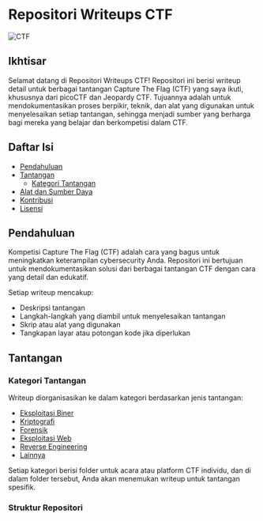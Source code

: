# Repositori Writeups CTF

![CTF](https://img.shields.io/badge/CTF-Writeups-blue.svg)

## Ikhtisar

Selamat datang di Repositori Writeups CTF! Repositori ini berisi writeup detail untuk berbagai tantangan Capture The Flag (CTF) yang saya ikuti, khususnya dari picoCTF dan Jeopardy CTF. Tujuannya adalah untuk mendokumentasikan proses berpikir, teknik, dan alat yang digunakan untuk menyelesaikan setiap tantangan, sehingga menjadi sumber yang berharga bagi mereka yang belajar dan berkompetisi dalam CTF.

## Daftar Isi

- [Pendahuluan](#pendahuluan)
- [Tantangan](#tantangan)
  - [Kategori Tantangan](#kategori-tantangan)
- [Alat dan Sumber Daya](#alat-dan-sumber-daya)
- [Kontribusi](#kontribusi)
- [Lisensi](#lisensi)

## Pendahuluan

Kompetisi Capture The Flag (CTF) adalah cara yang bagus untuk meningkatkan keterampilan cybersecurity Anda. Repositori ini bertujuan untuk mendokumentasikan solusi dari berbagai tantangan CTF dengan cara yang detail dan edukatif.

Setiap writeup mencakup:

- Deskripsi tantangan
- Langkah-langkah yang diambil untuk menyelesaikan tantangan
- Skrip atau alat yang digunakan
- Tangkapan layar atau potongan kode jika diperlukan

## Tantangan

### Kategori Tantangan

Writeup diorganisasikan ke dalam kategori berdasarkan jenis tantangan:

- [Eksploitasi Biner](tantangan/eksploitasi_biner/)
- [Kriptografi](tantangan/kriptografi/)
- [Forensik](tantangan/forensik/)
- [Eksploitasi Web](tantangan/eksploitasi_web/)
- [Reverse Engineering](tantangan/reverse_engineering/)
- [Lainnya](tantangan/lainnya/)

Setiap kategori berisi folder untuk acara atau platform CTF individu, dan di dalam folder tersebut, Anda akan menemukan writeup untuk tantangan spesifik.

### Struktur Repositori

